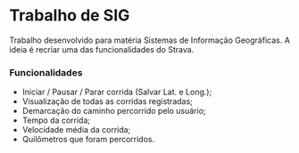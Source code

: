 # Trabalho de SIG

Trabalho desenvolvido para matéria Sistemas de Informação Geográficas. A ideia é recriar uma das funcionalidades do Strava.

### Funcionalidades
 - Iniciar / Pausar / Parar corrida (Salvar Lat. e Long.);
 - Visualização de todas as corridas registradas;
 - Demarcação do caminho percorrido pelo usuário;
 - Tempo da corrida;
 - Velocidade média da corrida; 
 - Quilômetros que foram percorridos.

